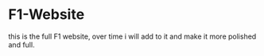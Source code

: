 # F1-Website
this is the full F1 website, over time i will add to it and make it more polished and full.
